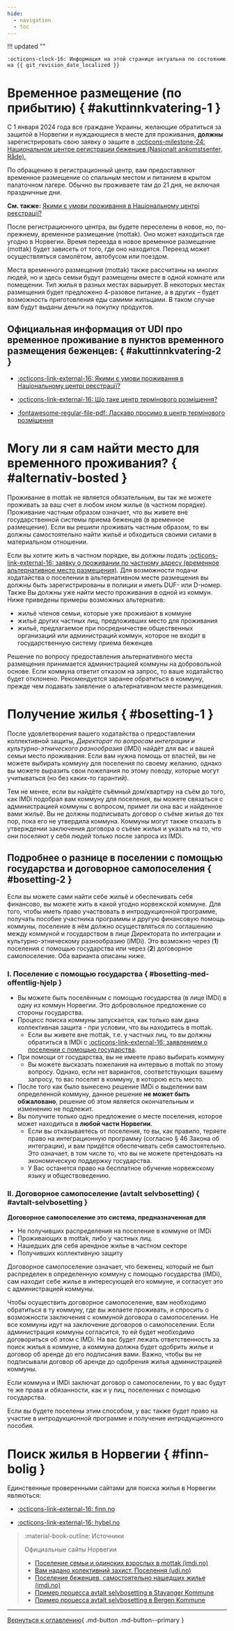 ```yaml
---
hide:
  - navigation
  - toc
---
```

!!! updated ""

    :octicons-clock-16: Информация на этой странице актуальна по состоянию на {{ git_revision_date_localized }}

# Временное размещение (по прибытию) { #akuttinnkvatering-1 }

С 1 января 2024 года все граждане Украины, желающие обратиться за защитой в Норвегии и нуждающиеся в месте для проживания, **должны** зарегистрировать свою заявку о защите в [:octicons-milestone-24: Национальном центре регистрации беженцев (Nasjonalt ankomstsenter, Råde).](kollektiv-beskyttelse.md/#innkvatering-i-asylmottak)


По обращению в регистрационный центр, вам предоставляют временное размещение со спальным местом и питанием в крытом палаточном лагере. Обычно вы проживаете там до 21 дня, не включая праздничные дни.

**См. также:** [Якими є умови проживання в Національному центрі реєстрації?](https://www.udi.no/uk/information-ukraine-and-russia/situation-in-ukraine/arrival-in-norway/#link-32069)

После регистрационного центра, вы будете переселены в новое, но, по-прежнему, временное размещение (mottak). Оно может находиться где угодно в Норвегии. Время переезда в новое временное размещение (mottak) будет зависеть от того, где оно находится. Переезд может осуществляться самолётом, автобусом или поездом. 

Места временного размещения (mottak) также рассчитаны на многих людей, но и здесь семьи будут размещены вместе в одной комнате или помещении. Тип жилья в разных местах варьирует. В некоторых местах размещения будет предложено 4-разовое питание, а в других – будет возможность приготовления еды самими жильцами. В таком случае вам будут выданы деньги на покупку продуктов.

## Официальная информация от UDI про временное проживание в пунктов временного размещения беженцев: { #akuttinnkvatering-2 }

- [:octicons-link-external-16: Якими є умови проживання в Національному центрі реєстрації?](https://www.udi.no/uk/information-ukraine-and-russia/situation-in-ukraine/arrival-in-norway/#link-32069)

- [:octicons-link-external-16: Що таке центр термінового розміщення?](https://www.udi.no/uk/information-ukraine-and-russia/situation-in-ukraine/stay-in-norway/frequently-asked-questions-and-answers/#link-30222)

- [:fontawesome-regular-file-pdf: Ласкаво просимо в центр термінового розміщення](https://www.udi.no/globalassets/ukrainasituasjonen-inkl-russlandinfo/ukr---velkommen-til-akuttinnkvartering-v2.pdf)

# Могу ли я сам найти место для временного проживания? { #alternativ-bosted }

Проживание в mottak не является обязательным, вы так же можете проживать за ваш счет в любом ином жилье (в частном порядке). Проживание частным образом означает, что вы живете вне государственной системы приема беженцев (в временное размещение). Если вы решили проживать частным образом, то вы должны самостоятельно найти жильё и обходиться своими силами в материальном отношении.

Если вы хотите жить в частном порядке, вы должны подать [:octicons-link-external-16: заявку o проживании по частному адресу (временное альтернативное место размещения)](https://www.udi.no/uk/information-ukraine-and-russia/situation-in-ukraine/stay-in-norway/apply-for-private-housing/). Для возможности подачи ходатайства о поселении в альтернативном месте размещения вы должны быть зарегистрированы в полиции и иметь DUF- или D-номер. Также Вы должны уже найти место проживания в одной из коммун. Ниже приведены примеры возможных альтернатив:

- жильё членов семьи, которые уже проживают в коммуне
- жильё других частных лиц, предложивших место для проживания
- жильё, предлагаемое при посредничестве общественных организаций или администраций коммун, которое не входит в государственную систему приема беженцев

Решение по вопросу предоставления альтернативного места размещения принимается администрацией коммуны на добровольной основе. Если коммуна ответит отказом на запрос, то ваше ходатайство будет отклонено. Рекомендуется заранее обратиться в коммуну, прежде чем подавать заявление о альтернативном месте размещения.

# Получение жилья { #bosetting-1 }
После удовлетворения вашего ходатайства о предоставлении коллективной защиты, *Директорат по вопросам интеграции и культурно-этнического разнообразия* (IMDi) найдёт для вас и вашей семьи место проживания. Если вам нужна помощь от властей, вы не можете выбирать коммуну для поселения по своему желанию, однако вы можете выразить свои пожелания по этому поводу, которые могут учитываться (но без каких-то гарантий).

Тем не менее, если вы найдёте съёмный дом/квартиру на съём до того, как IMDi подобрал вам коммуну для поселения, вы можете связаться с администрацией коммуны с вопросом, примет ли она вас и найденное вами жильё. Вы не должны подписывать договор о съёме жилья до тех пор, пока его не утвердила коммуна. Коммуны могут также отказать в утверждении заключения договора о съёме жилья и указать на то, что они поселяют у себя людей только после запроса из IMDi.

## Подробнее о разнице в поселении с помощью государства и договорное самопоселения { #bosetting-2 }

Если вы можете сами найти себе жильё и обеспечивать себя финансово, вы можете жить в какой угодно норвежской коммуне. Для того, чтобы иметь право участвовать в интродукционной программе, получать пособие участника программы и другую финансовую помощь коммуны, поселение в нём должно осуществляться по соглашению между коммуной и государством в лице Директората по интеграции и культурно-этническому разнообразию (IMDi). Это возможно через (**1**) поселения с помощью государства или через (**2**) договорное самопоселение. Оба варианта описаны ниже.

### I. Поселение с помощью государства { #bosetting-med-offentlig-hjelp }

- Вы можете быть поселённым с помощью государства (в лице IMDi) в одну из коммун Норвегии. Это добровольное предложение со стороны государства.
- Процесс поиска коммуны запускается, как только вам дана коллективная защита - при условии, что вы находитесь в mottak.
    - Если вы живете вне mottak, т.е. у частных лиц, то вы должны обратиться в IMDi c [:octicons-link-external-16: заявлением о поселении с помощью государства](https://www.imdi.no/planlegging-og-bosetting/slik-bosettes-flyktninger/privatboende/).
- При помощи от государства, вы не имеете право выбирать коммуну
    - Вы можете высказать пожелания на интервью в mottak по этому вопросу. Однако, если нет вариантов, соответствующих вашему запросу, то вас поселят в коммуну, в которою есть место.
- После того как было вынесено решение IMDi о выделении вам определенной коммуну, данное решение **не может быть обжаловано**, решение об этом является окончательным и изменению не подлежит.
- Вы получите только одно предложение о месте поселения, которое может находиться в **любой части Норвегии**.
    - Если вы отказываетесь от поселения, то вы, как правило, теряете право на интеграционную программу (согласно § 46 Закона об интеграции), и вам придётся обеспечивать себя самостоятельно. Это означает, в том числе то, что вы не можете претендовать на экономическую поддержку государства. 
    - У Вас останется право на бесплатное обучение норвежскому языку и обществоведению.


### II. Договорное самопоселение (avtalt selvbosetting) { #avtalt-selvbosetting }
**Договорное самопоселение это система, предназначенная для**

- Не получивших распределения на поселение в коммуне от IMDi
- Проживающих в mottak, либо у частных лиц.
- Нашедших для себя арендное жилье в частном секторе
- Получивших коллективную защиту

Договорное самопоселение означает, что беженец, который не был распределен в определенную коммуну с помощью государства (IMDi), сам находит себе жилье в интересующей его коммуне, и согласует это с администрацией коммуны.

Чтобы осуществить договорное самопоселение, вам необходимо обратиться в ту коммуну, где вы желаете проживать, и спросить о возможности заключения с коммуной договора о самопоселении. Не все коммуны идут на заключение договоров о самопоселении. Если администрация коммуны согласится, то ей будет необходимо договориться об этом с IMDi. На вас будет лежать ответственность за поиск жилья в коммуне, а коммуна должна будет одобрить жилье и договор об аренде до его подписания вами. Важно, чтобы вы не подписывали договор об аренде до одобрения жилья администрацией коммуны. 

Если коммуна и IMDi заключат договор о самопоселении, то у вас будут те же права и обязанности, как и у лиц, поселенных с помощью государства.

Если вы будете поселены этим способом, у вас также будет право на участие в интродукционной программе и получение интродукционного пособия.

# Поиск жилья в Норвегии { #finn-bolig }

Единственные проверенными сайтами для поиска жилья в Норвегии являються:

- [:octicons-link-external-16: finn.no](https://www.finn.no/realestate/lettings/search.html) 
    
- [:octicons-link-external-16: hybel.no](https://hybel.no/)
 

> :material-book-outline: Источники 
>
> Официальные сайты Норвегии
>
> - [Поселение семьи и одиноких взрослых в mottak (imdi.no)](https://www.imdi.no/planlegging-og-bosetting/slik-bosettes-flyktninger/familier-og-enslige-voksne/)
> - [Вам надано колективний захист. Поселення (udi.no)](https://www.udi.no/uk/information-ukraine-and-russia/situation-in-ukraine/stay-in-norway/protection-asylum-in-norway/received-an-answer/#link-30304)
> - [Поселение беженцев, самостоятельно нашедших жилье (imdi.no)](https://www.imdi.no/planlegging-og-bosetting/bosettingsprosessen/selvbosetting/)
> - [Пример процесса avtalt selvbosetting в Stavanger Kommune](https://www.stavanger.kommune.no/uk-ua/sosialtjenester/flyktningtjenesten-i-stavanger/----/)
> - [Пример процесса avtalt selvbosetting в Bergen Kommune](https://www.bergen.kommune.no/innbyggerhjelpen/bolig-og-sosiale-tjenester/botilbud/kommunal-bolig/avtalt-selvbosetting-for-flyktninger)


---

[Вернуться к оглавлению](index.md){ .md-button .md-button--primary }

